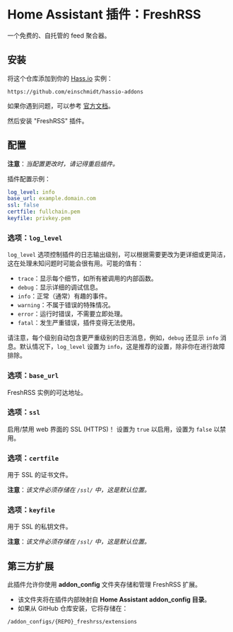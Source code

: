 # Home Assistant 插件：FreshRSS

一个免费的、自托管的 feed 聚合器。

## 安装

将这个仓库添加到你的 [Hass.io](https://home-assistant.io/hassio/) 实例：

`https://github.com/einschmidt/hassio-addons`

如果你遇到问题，可以参考 [官方文档](https://home-assistant.io/hassio/installing_third_party_addons/)。

然后安装 "FreshRSS" 插件。

## 配置

**注意**：_当配置更改时，请记得重启插件。_

插件配置示例：

```yaml
log_level: info
base_url: example.domain.com
ssl: false
certfile: fullchain.pem
keyfile: privkey.pem
```

### 选项：`log_level`

`log_level` 选项控制插件的日志输出级别，可以根据需要更改为更详细或更简洁，这在处理未知问题时可能会很有用。可能的值有：

- `trace`：显示每个细节，如所有被调用的内部函数。
- `debug`：显示详细的调试信息。
- `info`：正常（通常）有趣的事件。
- `warning`：不属于错误的特殊情况。
- `error`：运行时错误，不需要立即处理。
- `fatal`：发生严重错误，插件变得无法使用。

请注意，每个级别自动包含更严重级别的日志消息，例如，`debug` 还显示 `info` 消息。默认情况下，`log_level` 设置为 `info`，这是推荐的设置，除非你在进行故障排除。

### 选项：`base_url`

FreshRSS 实例的可达地址。

### 选项：`ssl`

启用/禁用 web 界面的 SSL (HTTPS)！
设置为 `true` 以启用，设置为 `false` 以禁用。

### 选项：`certfile`

用于 SSL 的证书文件。

**注意**：_该文件必须存储在 `/ssl/` 中，这是默认位置。_

### 选项：`keyfile`

用于 SSL 的私钥文件。

**注意**：_该文件必须存储在 `/ssl/` 中，这是默认位置。_

## 第三方扩展

此插件允许你使用 **addon_config** 文件夹存储和管理 FreshRSS 扩展。

- 该文件夹将在插件内部映射自 **Home Assistant addon_config 目录**。
- 如果从 GitHub 仓库安装，它将存储在：

```
/addon_configs/{REPO}_freshrss/extensions
